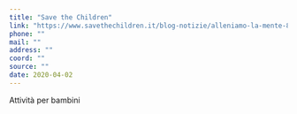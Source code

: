 ```yaml
---
title: "Save the Children"
link: "https://www.savethechildren.it/blog-notizie/alleniamo-la-mente-8-attivita-da-fare-casa-con-bambini"
phone: ""
mail: ""
address: ""
coord: ""
source: ""
date: 2020-04-02
---
```


Attività per bambini
